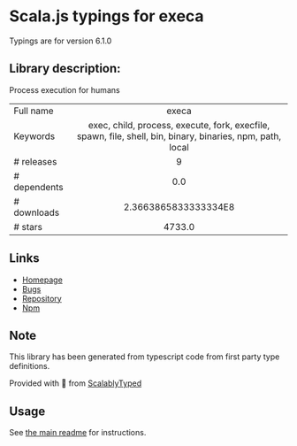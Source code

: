
# Scala.js typings for execa

Typings are for version 6.1.0

## Library description:
Process execution for humans

|                    |                 |
| ------------------ | :-------------: |
| Full name          | execa |
| Keywords           | exec, child, process, execute, fork, execfile, spawn, file, shell, bin, binary, binaries, npm, path, local |
| # releases         | 9 |
| # dependents       | 0.0 |
| # downloads        | 2.3663865833333334E8 |
| # stars            | 4733.0 |

## Links
- [Homepage](https://github.com/sindresorhus/execa#readme)
- [Bugs](https://github.com/sindresorhus/execa/issues)
- [Repository](https://github.com/sindresorhus/execa)
- [Npm](https://www.npmjs.com/package/execa)
    


## Note
This library has been generated from typescript code from first party type definitions.

Provided with :purple_heart: from [ScalablyTyped](https://github.com/oyvindberg/ScalablyTyped)

## Usage
See [the main readme](../../readme.md) for instructions.


